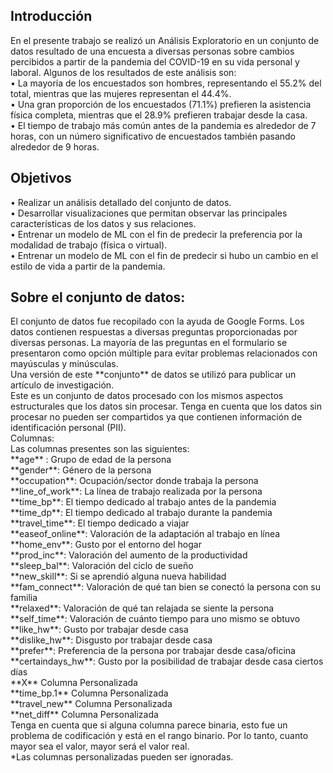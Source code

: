 <h2>Introducción</h2>
En el presente trabajo se realizó un Análisis Exploratorio en un conjunto de datos resultado de una encuesta a diversas personas sobre cambios percibidos a partir de la pandemia del COVID-19 en su vida personal y laboral. 
Algunos de los resultados de este análisis son:<br>
•	La mayoría de los encuestados son hombres, representando el 55.2% del total, mientras que las mujeres representan el 44.4%.<br>
•	Una gran proporción de los encuestados (71.1%) prefieren la asistencia física completa, mientras que el 28.9% prefieren trabajar desde la casa.<br>
•	El tiempo de trabajo más común antes de la pandemia es alrededor de 7 horas, con un número significativo de encuestados también pasando alrededor de 9 horas.<br>
<h2>Objetivos</h2>
• Realizar un análisis detallado del conjunto de datos.<br>
• Desarrollar visualizaciones  que permitan observar las principales características de los datos y sus relaciones.<br>
• Entrenar un modelo de ML con el fin de predecir la preferencia por la modalidad de trabajo (física o virtual).<br>
• Entrenar un modelo de ML con el fin de predecir si hubo un cambio en el estilo de vida a partir de la pandemia.<br>
<h2>Sobre el conjunto de datos: </h2>
El conjunto de datos fue recopilado con la ayuda de Google Forms. Los datos contienen respuestas a diversas preguntas proporcionadas por diversas personas. La mayoría de las preguntas en el formulario se presentaron como opción múltiple para evitar problemas relacionados con mayúsculas y minúsculas.<br>
Una versión de este **conjunto** de datos se utilizó para publicar un artículo de investigación.<br>
Este es un conjunto de datos procesado con los mismos aspectos estructurales que los datos sin procesar. Tenga en cuenta que los datos sin procesar no pueden ser compartidos ya que contienen información de identificación personal (PII).<br>
Columnas:<br>
Las columnas presentes son las siguientes:<br>
**age** : Grupo de edad de la persona<br>
**gender**: Género de la persona<br>
**occupation**: Ocupación/sector donde trabaja la persona<br>
**line_of_work**: La línea de trabajo realizada por la persona<br>
**time_bp**: El tiempo dedicado al trabajo antes de la pandemia<br>
**time_dp**: El tiempo dedicado al trabajo durante la pandemia<br>
**travel_time**: El tiempo dedicado a viajar<br>
**easeof_online**: Valoración de la adaptación al trabajo en línea<br>
**home_env**: Gusto por el entorno del hogar<br>
**prod_inc**: Valoración del aumento de la productividad<br>
**sleep_bal**: Valoración del ciclo de sueño<br>
**new_skill**: Si se aprendió alguna nueva habilidad<br>
**fam_connect**: Valoración de qué tan bien se conectó la persona con su familia<br>
**relaxed**: Valoración de qué tan relajada se siente la persona<br>
**self_time**: Valoración de cuánto tiempo para uno mismo se obtuvo<br>
**like_hw**: Gusto por trabajar desde casa<br>
**dislike_hw**: Disgusto por trabajar desde casa<br>
**prefer**: Preferencia de la persona por trabajar desde casa/oficina<br>
**certaindays_hw**: Gusto por la posibilidad de trabajar desde casa ciertos días<br>
**X** Columna Personalizada<br>
**time_bp.1** Columna Personalizada<br>
**travel_new** Columna Personalizada<br>
**net_diff** Columna Personalizada<br>
Tenga en cuenta que si alguna columna parece binaria, esto fue un problema de codificación y está en el rango binario. Por lo tanto, cuanto mayor sea el valor, mayor será el valor real.<br>
*Las columnas personalizadas pueden ser ignoradas.
